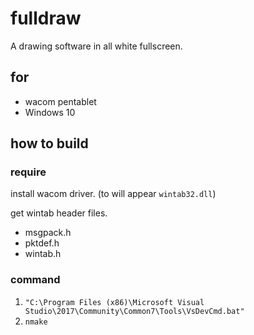 # fulldraw

A drawing software in all white fullscreen.

## for

* wacom pentablet
* Windows 10

## how to build

### require

install wacom driver. (to will appear `wintab32.dll`)

get wintab header files.

* msgpack.h
* pktdef.h
* wintab.h

### command

1. `"C:\Program Files (x86)\Microsoft Visual Studio\2017\Community\Common7\Tools\VsDevCmd.bat"`
2. `nmake`
